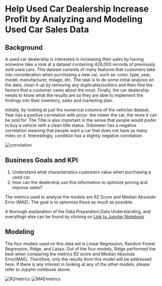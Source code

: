 # Help Used Car Dealership Increase Profit by Analyzing and Modeling Used Car Sales Data 

## Background
A used car dealership is interested in increasing their sales by having someone take a look at a dataset containing 426,000 records of previously sold used cars. This dataset consists of many features that customers take into consideration when purchasing a new car, such as: color, type, year, model, manufacturer, milage, etc. The task is to do some initial analysis on the data, clean it up by removing any duplicates/outliers and then find the factors that a customer cares about the most. Finally, the car dealership needs to know what the results are so they are able to implement the findings into their inventory, sales and marketing plan.

Initially, by looking at just the numerical columns of the vehicles dataset, Year has a positive correlation with price- the newer the car, the more it can be sold for. The Title is also important in the sense that people would prefer to buy a vehicle iwth a clean title status. Odometer has a negative correlation meaning that people want a car that does not have as many miles on it. Interestingly, condition has a slightly negative correlation.

![corrolation](https://github.com/anjana250/price_of_car/assets/15185723/ba54d933-7920-4089-87e5-966e4cd24aae)

## Business Goals and KPI
1. Understand what characteristics customers value when purchasing a used car.
2. How can the dealership use this information to optimize pricing and improve sales?

The metrics used to analyze the models are R2 Score and Median Absolute Error (MAE). The goal is to optomize these as much as possible.

A thorough explanation of the Data Preparation,Data Understanding, and everythign else can be found by clicking on [Link to Jupyter Notebook](https://github.com/anjana250/price_of_car/blob/main/practical_application_II_starter/Price_of_Car_final.ipynb)

## Modeling
The four models used on this data set is Linear Regression, Random Forest Regression, Ridge, and Lasso. Out of the four models, Ridge performed the best when comparing the metrics R2 score and Median Absolute Error(MAE). Therefore, only the results from this model will be addressed here. If there is any interest in looking at any of the other models, please refer to Jupyter notebook above.

![R2metrics](https://github.com/anjana250/price_of_car/assets/15185723/99389a78-48c3-4314-b4f8-65751f3cf8b1) ![MAEmetrics](https://github.com/anjana250/price_of_car/assets/15185723/927b31eb-849a-448d-abe7-d8dcf476e820)

